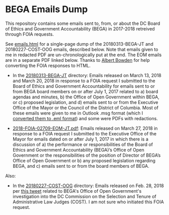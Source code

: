 BEGA Emails Dump
================

This repository contains some emails sent to, from, or about the DC Board of Ethics and Government Accountability (BEGA) in 2017-2018 retreived through FOIA requests.

See [emails.html](https://joshdata.github.io/dc-bega-emails/emails.html) for a single-page dump of the 20180313-BEGA-JT and 20180227-COST-OOG emails, described below. Note that emails given to me in redacted PDF are un-chronologically put at the end. The EOM emails are in a separate PDF linked below. Thanks to [Albert Bowden](https://github.com/jalbertbowden) for help converting the FOIA responses to HTML.

* In the [20180313-BEGA-JT](20180313-BEGA-JT) directory: Emails released on March 13, 2018 and March 20, 2018 in response to a FOIA request I submitted to the Board of Ethics and Government Accountability for emails sent to or from BEGA board members on or after July 1, 2017 related to a) board agendas and minutes, b) the Office of Open Government within BEGA, or c) proposed legislation, and d) emails sent to or from the Executive Office of the Mayor or the Council of the District of Columbia.  Most of these emails were given to me in Outlook .msg format (which I [converted them to .eml format](https://github.com/JoshData/convert-outlook-msg-file)) and some were PDFs with redactions.

* [2018-FOIA-02709-EOM-JT.pdf](2018-FOIA-02709-EOM-JT.pdf): Emails released on March 27, 2018  in response to a FOIA request I submitted to the Executive Office of the Mayor for emails dated on or after July 1, 2017 in which there is a discussion of a) the performance or responsibilities of the Board of Ethics and Government Accountability (BEGA)’s Office of Open Government or the responsibilities of the position of Director of BEGA’s Office of Open Government or b) any proposed legislation regarding BEGA, and c) emails sent to or from the board members of BEGA.

Also:

* In the [20180227-COST-OOG](20180227-COST-OOG) directory: Emails released on Feb. 28, 2018 per [this tweet](https://twitter.com/DCOPENGOV/status/968915998786162688) related to BEGA's Office of Open Government's investigation into the DC Commission on the Selection and Tenure of Administrative Law Judges (COST). I am not sure who initiated this FOIA request.

